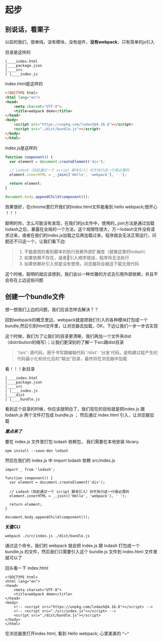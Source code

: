 # 起步
## 别说话，看栗子

以前的我们，很单纯，没有模块，没有组件，**没有webpack**，只有简单的js引入

目录是这样的

```
|____index.html
|____package.json
|____src
| |____index.js
```
index.html是这样的

```html
<!DOCTYPE html>
<html lang="en">
<head>
    <meta charset="UTF-8">
    <title>webpack demo</title>
</head>
<body>
    <script src="https://unpkg.com/lodash@4.16.6"></script>
    <script src="./dist/bundle.js"></script>
</body>
</html>
```
index.js是这样的

``` javascript
function component() {
  var element = document.createElement('div');

  // Lodash（目前通过一个 script 脚本引入）对于执行这一行是必需的
  element.innerHTML = _.join(['Hello', 'webpack'], ' ');

  return element;
}

document.body.appendChild(component());
```

效果很好，在chrome里打开我们的index.html文件能看到 hello webpack;很开心 ！！！

聪明的你，怎么可能没有发现，在我们的js文件中，使用的_.join方法是通过加载lodash之后，暴露在全局的一个方法，这个局限性很大，万一lodash文件没有请求过来，或者在我们的index.js加载之后再加载过来，程序就会无法正常运行，问题还不只这一个，让我们看下边:

> 1. 不能直观的看到脚本的执行依赖外部扩展库（就像这里的lodash）
> 2. 如果依赖不存在，或者引入顺序错误，程序将无法执行
> 3. 如果依赖补引入但是没有使用，浏览器将会被迫下载无用代码

这个时候，聪明的就应该想到，我们会以一种优雅的方式去引用外部依赖，并且不会存在上边这些问题

## 创建一个bundle文件

想一想我们上边的问题，我们应该怎样去解决？？

回到webpack的概念里边，webpack就是把我们引入的各种模块打包成一个bundle,然后引到html文件里，让浏览器去加载，OK，下边让我们一步一步去实现

这个时候，我们为了让我们的目录更清晰，我们再加一个文件夹dist（distribution的缩写）；让我们更深刻的了解一下src跟dist目录

> '/src': 源代码，用于书写跟编辑代码
> '/dist': '分发'代码，是构建过程产生的代码最小化和优化后的“输出”目录，最终将在浏览器中加载

看！！！新目录

```
|____index.html
|____package.json
|____src
| |____index.js
|____dist
| |____bundle.js
```
看到这个目录的时候，你应该就明白了，我们现在的目标就是把index.js 跟 lodash.js 两个文件打包成 bundle.js ； 然后通过 index.html 引入，让浏览器加载

***重点来了***

要在 index.js 文件里打包 lodash 依赖包， 我们需要在本地安装 library.

```
npm install --save-dev lodash
```
然后在我们的 index.js 中 import lodash 依赖
src/index.js

```
import _ from 'lodash';

function component() {
  var element = document.createElement('div');

  // Lodash（目前通过一个 script 脚本引入）对于执行这一行是必需的
  element.innerHTML = _.join(['Hello', 'webpack'], ' ');

  return element;
}

document.body.appendChild(component());
```
**关键CLI**

```
webpack ./src/index.js ./dist/bundle.js
```
通过这个命令，我们的 webpack 就会把 index.js 跟 lodash 打包成一个 bundle.js 的文件，然后我们只需要引入这个 bundle.js 文件到 index.html 文件里就可以了

回头看一下 index.html

```
<!DOCTYPE html>
<html lang="en">
<head>
    <meta charset="UTF-8">
    <title>webpack demo</title>
</head>
<body>
    <!-- <script src="https://unpkg.com/lodash@4.16.6"></script> -->
    <!-- <script src="./src/index.js"></script> -->
    <script src="./dist/bundle.js"></script>
</body>
</html>
```
在浏览器里打开index.html, 看到 Hello webpack;  心里美美的 ^~^


